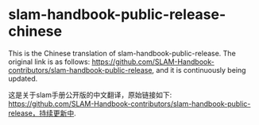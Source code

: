 # slam-handbook-public-release-chinese
This is the Chinese translation of slam-handbook-public-release. The original link is as follows: https://github.com/SLAM-Handbook-contributors/slam-handbook-public-release, and it is continuously being updated.

这是关于slam手册公开版的中文翻译，原始链接如下: https://github.com/SLAM-Handbook-contributors/slam-handbook-public-release，持续更新中.

